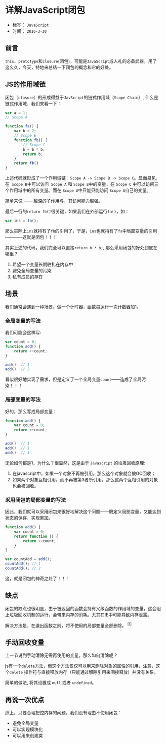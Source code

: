 # 详解JavaScript闭包
- 标签： `JavaScript`
- 时间： `2016-3-30`

## 前言

`this`、`prototype`和`closure`(闭包)，可能是`JavaScript`成人礼的必备武器，用了这么久，今天，特地来总结一下闭包的概念和它的好处。

## JS的作用域链

闭包（`closure`）的形成得益于`JavScript`的链式作用域（`Scope Chain`）, 什么是链式作用域，我们来看一下：

```js
var a = 1;
// Scope A

function fa() {
	var b = 2;	
	// Scope B
	function fb() {
		// Scope C
	    b = b * b;
	    return b;
	}
	return fb()
}
```

上述代码就形成了一个作用域链：`Scope A -> Scope B -> Scope C`。显而易见，在` Scope B`中可以访问` Scope A` 和 `Scope B`中的变量，在 `Scope C` 中可以访问三个作用域中的所有变量。而在 `Scope A`中只能只能访问 `Scope A`自己的变量。

简单来说 —— 越深的子作用与，其访问能力越强。

最后一行的`return fb()`很关键，如果我们在外部运行`fa()`，如：

```js
var ins = fa();
```

那么实际上`ins`就持有了`fb`的引用了，于是，`ins`也就持有了`fa`中局部变量的引用————这就是闭包！！！

其实上述的代码，我们完全可以直接`return b * b;`, 那么采用闭包的好处到底在哪里？

1. 希望一个变量长期驻扎在内存中
2. 避免全局变量的污染
3. 私有成员的存在

## 场景

我们通常会遇到一种场景，做一个计时器，函数每运行一次计数器加1。

### 全局变量的写法

我们可能会这样写:

```js
var count = 0;
function add() {
	return ++count;
}

add()  // 1
add()  // 2
```

看似很好地实现了需求，但是定义了一个全局变量`count`——造成了全局污染！！！


### 局部变量的写法

好的，那么写成局部变量：

```js
function add() {
	var count = 0;
	return ++count;
}

add()  // 1
add()  // 1
add()  // 1
```

无论如何都是1，为什么？很显然，这是由于 `Javascript` 的垃圾回收原理:

1. 在javascript中，如果一个对象不再被引用，那么这个对象就会被GC回收；
1. 如果两个对象互相引用，而不再被第3者所引用，那么这两个互相引用的对象也会被回收。

### 采用闭包的局部变量的写法


因此，我们就可以采用闭包来很好地解决这个问题——既定义局部变量，又能达到状态的保存，实现累加。

```js
function add() {
	var count = 0;
	return function () {
		return ++count;
	}
}

var countAdd = add();
countAdd(); // 1
countAdd(); // 2
```

这，就是闭包的神奇之处了！！！

## 缺点

闭包的缺点也很明显，由于被返回的函数会持有父级函数的作用域的变量，这会阻止垃圾回收机制的运行，会带来内存的消耗。尤其在IE中可能导致内存泄露。

解决方法是，在退出函数之前，将不使用的局部变量全部删除。 <sup>[1]</sup>

## 手动回收变量

上一节说到手动清除无需再使用的变量，那么如何清除呢？

js有一个`delete`方法，但这个方法仅仅可以用来删除对象的属性的引用，注意，这个`delete` 操作符与直接释放内存（只能通过解除引用来间接释放）并没有关系。

简单的做法, 将其设置成 `null` 或者 `undefined`。

## 再说一次优点

综上，只要合理把控内存的问题，我们没有理由不使用闭包：

- 避免全局变量
- 可以实现模块化
- 可以用来创建类
